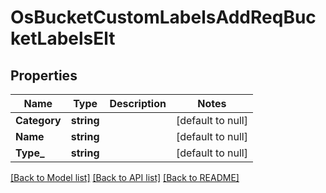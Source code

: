 # OsBucketCustomLabelsAddReqBucketLabelsElt

## Properties
Name | Type | Description | Notes
------------ | ------------- | ------------- | -------------
**Category** | **string** |  | [default to null]
**Name** | **string** |  | [default to null]
**Type_** | **string** |  | [default to null]

[[Back to Model list]](../README.md#documentation-for-models) [[Back to API list]](../README.md#documentation-for-api-endpoints) [[Back to README]](../README.md)


